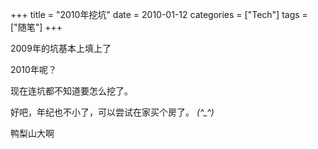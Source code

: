 +++
title = "2010年挖坑"
date = 2010-01-12
categories = ["Tech"]
tags = ["随笔"]
+++

2009年的坑基本上填上了

2010年呢？

现在连坑都不知道要怎么挖了。

好吧，年纪也不小了，可以尝试在家买个房了。 *(^_^)* 

鸭梨山大啊 


